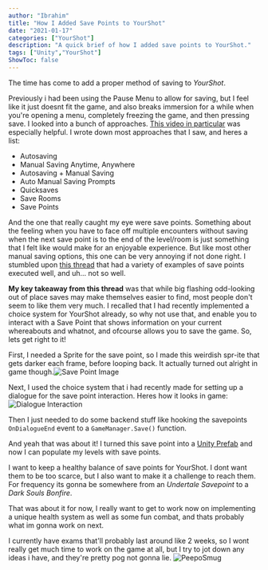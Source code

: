 ```yaml
---
author: "Ibrahim"
title: "How I Added Save Points to YourShot"
date: "2021-01-17"
categories: ["YourShot"]
description: "A quick brief of how I added save points to YourShot."
tags: ["Unity","YourShot"]
ShowToc: false
---
```


The time has come to add a proper method of saving to *YourShot*. 

Previously i had been using the Pause Menu to allow for saving, but I feel like it just doesnt fit the game, and also breaks immersion for a while when you're opening a menu, completely freezing the game, and then pressing save. I looked into a bunch of approaches. [This video in particular](https://www.youtube.com/watch?v=PJZByWHtzb8&ab_channel=NakeyJakey) was especially helpful. I  wrote down most approaches that I saw, and heres a list: 
 - Autosaving
 - Manual Saving Anytime, Anywhere
 - Autosaving + Manual Saving
 - Auto Manual Saving Prompts
 - Quicksaves
 - Save Rooms
 - Save Points

And the one that really caught my eye were save points. Something about the feeling when you have to face off multiple encounters without saving when the next save point is to the end of the level/room is just something that I felt like would make for an enjoyable experience. But like most other manual saving options, this one can be very annoying if not done right. I stumbled upon [this thread](https://www.resetera.com/threads/save-points-in-games-examples-of-great-and-poor-execution.17575/) that had a variety of examples of save points executed well, and uh... not so well.  

**My key takeaway from this thread** was that while big flashing odd-looking out of place saves may make themselves easier to find, most people don't seem to like them very much. I recalled that I had recently implemented a choice system for YourShot already, so why not use that, and enable you to interact with a Save Point that shows information on your current whereabouts and whatnot, and ofcourse allows you to save the game. So, lets get right to it!

First, I needed a Sprite for the save point, so I made this weirdish spr-ite that gets darker each frame, before looping back. It actually turned out alright in game though.![Save Point Image](https://i.ibb.co/QN95WtX/savepoint.png)

Next, I used the choice system that i had recently made for setting up a dialogue for the save point interaction. Heres how it looks in game:
![Dialogue Interaction](https://i.ibb.co/nQBX0mC/Epic.gif)

Then I just needed to do some backend stuff like hooking the savepoints `OnDialogueEnd` event to a `GameManager.Save()` function. 


And yeah that was about it! I turned this save point into a [Unity Prefab](https://docs.unity3d.com/Manual/Prefabs.html) and now I can populate my levels with save points. 

I want to keep a healthy balance of save points for YourShot. I dont want them to be too scarce, but I also want to make it a challenge to reach them. For frequency its gonna be somewhere from an *Undertale Savepoint* to a *Dark Souls Bonfire*. 

That was about it for now, I really want to get to work now on implementing a unique health system as well as some fun combat, and thats probably what im gonna work on next.

I currently have exams that'll probably last around like 2 weeks, so I wont really get much time to work on the game at all, but I try to jot down any ideas i have, and they're pretty pog not gonna lie.
![PeepoSmug](https://i.ibb.co/PTjt73R/789549358080720916.png)